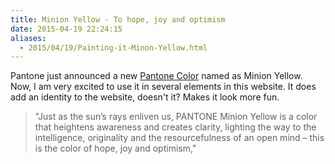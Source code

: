 ```yaml
---
title: Minion Yellow - To hope, joy and optimism
date: 2015-04-19 22:24:15
aliases:
  - 2015/04/19/Painting-it-Minon-Yellow.html
---
```


Pantone just announced a new [Pantone Color](http://www.pantone.com/pci/pages/index.aspx?pg=21182&from=hp) named as Minion Yellow. Now, I am very excited to use it in several elements in this website. It does add an identity to the website, doesn't it? Makes it look more fun.

> "Just as the sun’s rays enliven us, PANTONE Minion Yellow is a color that heightens awareness and creates clarity, lighting the way to the intelligence, originality and the resourcefulness of an open mind – this is the color of hope, joy and optimism," 
